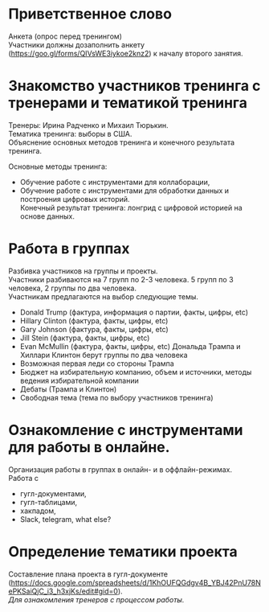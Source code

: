 # Приветственное слово
Анкета (опрос перед тренингом)     
Участники должны дозаполнить анкету (https://goo.gl/forms/QIVsWE3iykoe2knz2) к началу второго занятия.    

# Знакомство участников тренинга с тренерами и тематикой тренинга
Тренеры: Ирина Радченко и Михаил Тюрькин.     
Тематика тренинга: выборы в США.        
Объяснение основных методов тренинга и конечного результата тренинга.        
    
Основные методы тренинга: 
*	Обучение работе с инструментами для коллаборации,
*	Обучение работе с инструментами для обработки данных и построения цифровых историй.    
Конечный результат тренинга: лонгрид с цифровой историей на основе данных.    

# Работа в группах
Разбивка участников на группы и проекты.        
Участники разбиваются на 7 групп по 2-3 человека. 5 групп по 3 человека, 2 группы по два человека.     
Участникам предлагаются на выбор следующие темы.       
*	Donald Trump (фактура, информация о партии, факты, цифры, etc)
*	Hillary Clinton (фактура, факты, цифры, etc)
* Gary Johnson (фактура, факты, цифры, etc)
*	Jill Stein (фактура, факты, цифры, etc)
*	Evan McMullin (фактура, факты, цифры, etc)
Дональда Трампа и Хиллари Клинтон берут группы по два человека
*	Возможная первая леди со стороны Трампа
*	Бюджет на избирательную компанию, объем и источники, методы ведения избирательной компании
*	Дебаты (Трампа и Клинтон)
*	Свободная тема (тема по выбору участников тренинга)

# Ознакомление с инструментами для работы в онлайне.     
Организация работы в группах в онлайн- и в оффлайн-режимах.          
Работа с 
*	гугл-документами, 
*	гугл-таблицами, 
*	хакпадом, 
*	Slack, telegram, what else?

# Определение тематики проекта

Составление плана проекта в гугл-документе (https://docs.google.com/spreadsheets/d/1KhOUFQGdgv4B_YBJ42PnU78NePKSaiQjC_i3_h3xjKs/edit#gid=0).     
_Для ознакомления тренеров с процессом работы._

